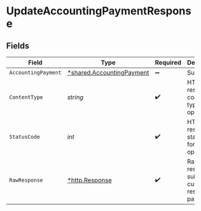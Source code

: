 # UpdateAccountingPaymentResponse


## Fields

| Field                                                                        | Type                                                                         | Required                                                                     | Description                                                                  |
| ---------------------------------------------------------------------------- | ---------------------------------------------------------------------------- | ---------------------------------------------------------------------------- | ---------------------------------------------------------------------------- |
| `AccountingPayment`                                                          | [*shared.AccountingPayment](../../../pkg/models/shared/accountingpayment.md) | :heavy_minus_sign:                                                           | Successful                                                                   |
| `ContentType`                                                                | *string*                                                                     | :heavy_check_mark:                                                           | HTTP response content type for this operation                                |
| `StatusCode`                                                                 | *int*                                                                        | :heavy_check_mark:                                                           | HTTP response status code for this operation                                 |
| `RawResponse`                                                                | [*http.Response](https://pkg.go.dev/net/http#Response)                       | :heavy_check_mark:                                                           | Raw HTTP response; suitable for custom response parsing                      |